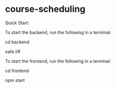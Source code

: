 # course-scheduling
Quick Start:

To start the backend, run the following in a terminal:

cd backend

sails lift

To start the frontend, run the following in a terminal:

cd frontend

npm start
